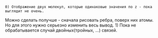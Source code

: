 	0) Отображение двух молекул, которые одинаковые значения по z - пока выглядит не очень.
Можно сделать получше - сначала рисовать ребра, поверх них атомы. Но для этого нужно серьезно изменить
весь вывод.
	1) Пока не обрабатывается случай двойных(тройных, ...) связей.
